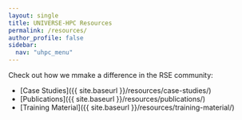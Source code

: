 ```yaml
---
layout: single  
title: UNIVERSE-HPC Resources
permalink: /resources/
author_profile: false
sidebar:
  nav: "uhpc_menu"
---
```


 Check out how we mmake a difference in the RSE community:
 
 
 - [Case Studies]({{ site.baseurl }}/resources/case-studies/)
 - [Publications]({{ site.baseurl }}/resources/publications/)
 - [Training Material]({{ site.baseurl }}/resources/training-material/)
